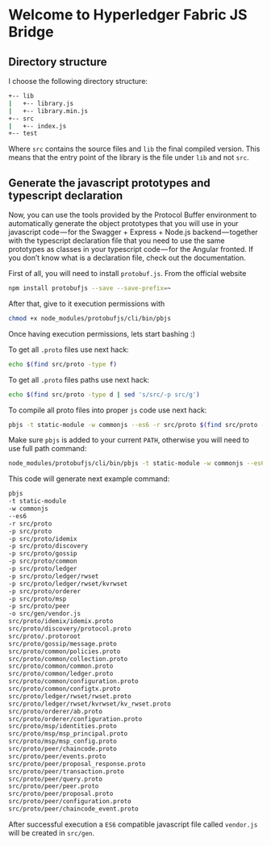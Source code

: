 # Welcome to Hyperledger Fabric JS Bridge

## Directory structure
I choose the following directory structure:

```bash
+-- lib
|   +-- library.js
|   +-- library.min.js
+-- src
|   +-- index.js
+-- test
```

Where `src` contains the source files and `lib` the final compiled version. This means that the entry point of the library is the file under `lib` and not `src`.

## Generate the javascript prototypes and typescript declaration

Now, you can use the tools provided by the Protocol Buffer environment to automatically generate the object prototypes that you will use in your javascript code — for the Swagger + Express + Node.js backend — together with the typescript declaration file that you need to use the same prototypes as classes in your typescript code — for the Angular fronted. If you don’t know what is a declaration file, check out the documentation.

First of all, you will need to install `protobuf.js`. From the official website

```bash
npm install protobufjs --save --save-prefix=~
```

After that, give to it execution permissions with

```bash
chmod +x node_modules/protobufjs/cli/bin/pbjs
```

Once having execution permissions, lets start bashing :)

To get all `.proto` files use next hack:

```bash
echo $(find src/proto -type f)
```

To get all `.proto` files paths use next hack:

```bash
echo $(find src/proto -type d | sed 's/src/-p src/g')
```

To compile all proto files into proper `js` code use next hack:

```bash
pbjs -t static-module -w commonjs --es6 -r src/proto $(find src/proto -type d | sed 's/src/-p src/g') -o src/gen/vendor.js $(find src/proto -type f)
```

Make sure `pbjs` is added to your current `PATH`, otherwise you will need to use full path command:

```bash
node_modules/protobufjs/cli/bin/pbjs -t static-module -w commonjs --es6 -r src/proto $(find src/proto -type d | sed 's/src/-p src/g') -o src/gen/vendor.js $(find src/proto -type f)
```

This code will generate next example command:

```bash
pbjs
-t static-module
-w commonjs
--es6
-r src/proto
-p src/proto
-p src/proto/idemix
-p src/proto/discovery
-p src/proto/gossip
-p src/proto/common
-p src/proto/ledger
-p src/proto/ledger/rwset
-p src/proto/ledger/rwset/kvrwset
-p src/proto/orderer
-p src/proto/msp
-p src/proto/peer
-o src/gen/vendor.js
src/proto/idemix/idemix.proto
src/proto/discovery/protocol.proto
src/proto/.protoroot
src/proto/gossip/message.proto
src/proto/common/policies.proto
src/proto/common/collection.proto
src/proto/common/common.proto
src/proto/common/ledger.proto
src/proto/common/configuration.proto
src/proto/common/configtx.proto
src/proto/ledger/rwset/rwset.proto
src/proto/ledger/rwset/kvrwset/kv_rwset.proto
src/proto/orderer/ab.proto
src/proto/orderer/configuration.proto
src/proto/msp/identities.proto
src/proto/msp/msp_principal.proto
src/proto/msp/msp_config.proto
src/proto/peer/chaincode.proto
src/proto/peer/events.proto
src/proto/peer/proposal_response.proto
src/proto/peer/transaction.proto
src/proto/peer/query.proto
src/proto/peer/peer.proto
src/proto/peer/proposal.proto
src/proto/peer/configuration.proto
src/proto/peer/chaincode_event.proto
```

After successful execution a `ES6` compatible javascript file called `vendor.js` will be created in `src/gen`.